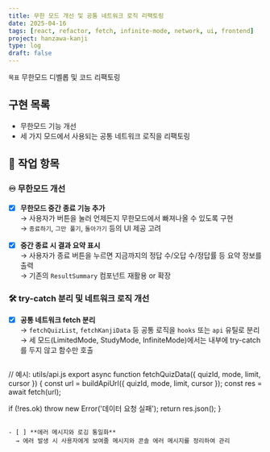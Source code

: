 ```yaml
---
title: 무한 모드 개선 및 공통 네트워크 로직 리팩토링
date: 2025-04-16
tags: [react, refactor, fetch, infinite-mode, network, ui, frontend]
project: hanzawa-kanji
type: log
draft: false
---
```

`목표` 무한모드 디벨롭 및 코드 리팩토링 

## 구현 목록

- 무한모드 기능 개선
- 세 가지 모드에서 사용되는 공통 네트워크 로직을 리팩토링

## 📌 작업 항목

### ♾️ 무한모드 개선

- [x] **무한모드 중간 종료 기능 추가**  
  → 사용자가 버튼을 눌러 언제든지 무한모드에서 빠져나올 수 있도록 구현  
  → `종료하기`, `그만 풀기`, `돌아가기` 등의 UI 제공 고려

- [x] **중간 종료 시 결과 요약 표시**  
  → 사용자가 종료 버튼을 누르면 지금까지의 정답 수/오답 수/정답률 등 요약 정보를 출력  
  → 기존의 `ResultSummary` 컴포넌트 재활용 or 확장

### 🛠 try-catch 분리 및 네트워크 로직 개선

- [x] **공통 네트워크 fetch 분리**  
  → `fetchQuizList`, `fetchKanjiData` 등 공통 로직을 `hooks` 또는 `api` 유틸로 분리  
  → 세 모드(LimitedMode, StudyMode, InfiniteMode)에서는 내부에 try-catch를 두지 않고 함수만 호출
  ```jsx
// 예시: utils/api.js
export async function fetchQuizData({ quizId, mode, limit, cursor }) {
  const url = buildApiUrl({ quizId, mode, limit, cursor });
  const res = await fetch(url);
  
  if (!res.ok) throw new Error('데이터 요청 실패');
  return res.json();
}
```

- [ ] **에러 메시지와 로깅 통일화**  
  → 에러 발생 시 사용자에게 보여줄 메시지와 콘솔 에러 메시지를 정리하여 관리



